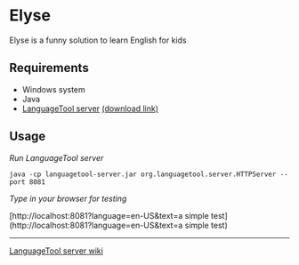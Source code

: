 Elyse
=====

Elyse is a funny solution to learn English for kids

Requirements
-------------------

- Windows system
- Java
- [LanguageTool server](https://languagetool.org/) [(download link)](https://languagetool.org/download/LanguageTool-2.7.zip)


Usage
-------------------

*Run LanguageTool server*

    java -cp languagetool-server.jar org.languagetool.server.HTTPServer --port 8081

*Type in your browser for testing*

[http://localhost:8081?language=en-US&text=a simple test](http://localhost:8081?language=en-US&text=a simple test)

------------------------
[LanguageTool server wiki](http://wiki.languagetool.org/http-server)
